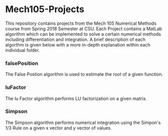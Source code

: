 # Mech105-Projects

This repository contains projects from the Mech 105 Numerical Methods course from Spring 2018 Semester at CSU. Each Project contains a MatLab algorithm which can be implemented to solve a certain numerical methods including differentiation and integration. A brief description of each algorthm is given below with a more in-depth explanation within each individual folder.

### falsePosition

The False Postion algorithm is used to estimate the root of a given function.

### luFactor

The lu Factor algorithm performs LU factorization on a given matrix.

### Simpson

The Simpson algorithm performs numerical integration using the Simpon's 1/3 Rule on a given x vector and y vector of values.
